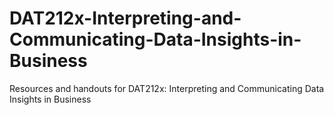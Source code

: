# DAT212x-Interpreting-and-Communicating-Data-Insights-in-Business
Resources and handouts for DAT212x: Interpreting and Communicating Data Insights in Business
